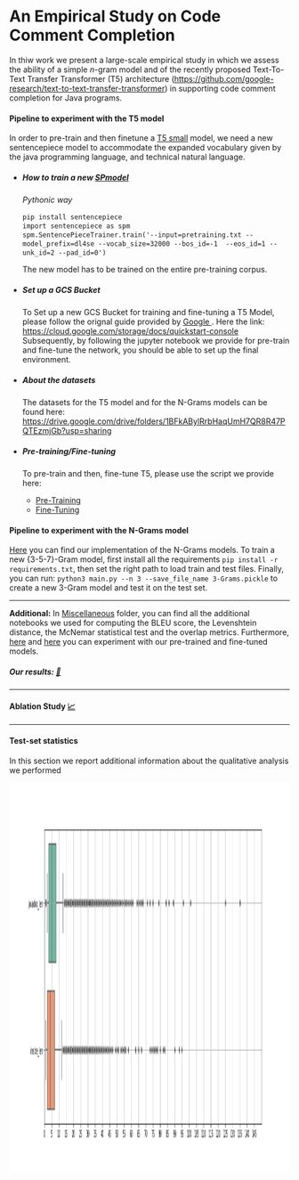 # An Empirical Study on Code Comment Completion

In thiw work we present a large-scale empirical study in which we assess the ability of a simple *n*-gram model and of the recently proposed Text-To-Text Transfer Transformer (T5) architecture (https://github.com/google-research/text-to-text-transfer-transformer) in supporting code comment completion for Java programs.


#### Pipeline to experiment with the T5 model

In order to pre-train and then finetune a [T5 small](https://github.com/google-research/text-to-text-transfer-transformer) model, we need a new sentencepiece model to accommodate the expanded vocabulary given by the java programming language, and technical natural language.



*  ##### How to train a new <a href='https://github.com/google/sentencepiece/blob/master/python/README.md'>SPmodel</a>

    *Pythonic way*

    ```
    pip install sentencepiece
    import sentencepiece as spm
    spm.SentencePieceTrainer.train('--input=pretraining.txt --model_prefix=dl4se --vocab_size=32000 --bos_id=-1  --eos_id=1 --unk_id=2 --pad_id=0') 
    ```
    The new model has to be trained on the entire pre-training corpus.

* ##### Set up a GCS Bucket
    To Set up a new GCS Bucket for training and fine-tuning a T5 Model, please follow the orignal guide provided by <a href='https://www.google.com'> Google </a>. 
    Here the link: https://cloud.google.com/storage/docs/quickstart-console
    Subsequently, by following the jupyter notebook we provide for pre-train and fine-tune the network, you should be able to set up the final environment.

* ##### About the datasets

    The datasets for the T5 model and for the N-Grams models can be found here: https://drive.google.com/drive/folders/1BFkABylRrbHaqUmH7QR8R47PQTEzmjGb?usp=sharing

* ##### Pre-training/Fine-tuning 
  
    To pre-train and then, fine-tune T5, please use the script we provide here:
    - <a href ='https://github.com/antonio-mastropaolo/ICSME2021-Completion/blob/main/Models-Code/T5/Pre-training/Pretraining.ipynb'>Pre-Training</a> 
    -  <a href ='https://github.com/antonio-mastropaolo/ICSME2021-Completion/blob/main/Models-Code/T5/Fine-tuning/Finetuning.ipynb'>Fine-Tuning</a> 



#### Pipeline to experiment with the N-Grams model

<a href='https://github.com/antonio-mastropaolo/ICSME2021-Completion/tree/main/Models-Code/N-Grams'>Here</a> you can find our implementation of the N-Grams models.
To train a new {3-5-7}-Gram model, first install all the requirements ```pip install -r requirements.txt```, then set the right path to load train and test files.
Finally, you can run: ```python3 main.py --n 3 --save_file_name 3-Grams.pickle``` to create a new 3-Gram model and test it on the test set.
    
------------------------------------------------------------------------------------------------------------------------------------------------------------------------------------------------------

**Additional:** In <a href='https://github.com/antonio-mastropaolo/ICSME2021-Completion/tree/main/Miscellaneous'>Miscellaneous</a> folder, you can find all the additional notebooks we used for computing the BLEU score, the Levenshtein distance, the McNemar statistical test and the overlap metrics. Furthermore, <a href='https://drive.google.com/drive/folders/1pQKhs3NG26tbc3oQlzD9ylPIW2o20Eqt?usp=sharing'>here</a> and <a href='https://drive.google.com/drive/folders/1RF8Nv9Q7I1ArptFkmgu2qM_A-OrPx3gH?usp=sharing'>here</a> you can experiment with our pre-trained and fine-tuned models.

##### Our results:  <a href='https://drive.google.com/drive/folders/1I2HBKy6HvFgn-E2orJIentxpc5qGEbGe?usp=sharing'>:open_file_folder: </a> 



------------------------------------------------------------------------------------------------------------------------------------------------------------------------------------------------------
#### Ablation Study <a href='https://drive.google.com/drive/folders/1uRBbFDceYZTCwQhUnxTtKRoQemUzQIyy'>:chart_with_upwards_trend:</a> 




------------------------------------------------------------------------------------------------------------------------------------------------------------------------------------------------------
#### Test-set statistics 


In this section we report additional information about the qualitative analysis we performed


<img src="Appendix/boxplot.png"  width="2500" height="700"> 
    


